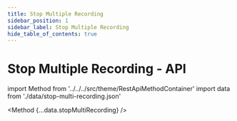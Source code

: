 ```yaml
---
title: Stop Multiple Recording
sidebar_position: 1
sidebar_label: Stop Multiple Recording
hide_table_of_contents: true
---
```


# Stop Multiple Recording - API

import Method from '../../../src/theme/RestApiMethodContainer'
import data from './data/stop-multi-recording.json'

<Method
{...data.stopMultiRecording}
/>
